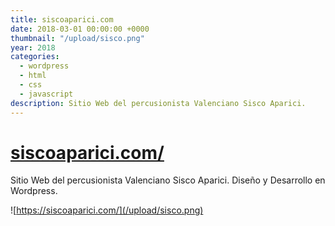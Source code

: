 ```yaml
---
title: siscoaparici.com
date: 2018-03-01 00:00:00 +0000
thumbnail: "/upload/sisco.png"
year: 2018
categories:
  - wordpress
  - html
  - css
  - javascript
description: Sitio Web del percusionista Valenciano Sisco Aparici.
---
```


# [siscoaparici.com/](https://siscoaparici.com)

Sitio Web del percusionista Valenciano Sisco Aparici.
Diseño y Desarrollo en Wordpress.

![https://siscoaparici.com/](/upload/sisco.png)
